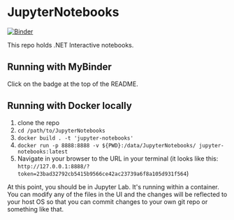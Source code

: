 # JupyterNotebooks

[![Binder](https://mybinder.org/badge_logo.svg)](https://mybinder.org/v2/gh/Tylerleonhardt/JupyterNotebooks/master?urlpath=lab)

This repo holds .NET Interactive notebooks.

## Running with MyBinder

Click on the badge at the top of the README.

## Running with Docker locally

1. clone the repo
2. `cd /path/to/JupyterNotebooks`
3. `docker build . -t 'jupyter-notebooks'`
4. `docker run -p 8888:8888 -v ${PWD}:/data/JupyterNotebooks/ jupyter-notebooks:latest`
5. Navigate in your browser to the URL in your terminal (it looks like this: `http://127.0.0.1:8888/?token=23bad32792cb5415b9566ce42ac23739a6f8a105d931f564`)

At this point, you should be in Jupyter Lab. It's running within a container. You can modify any of the files in the UI and the changes will be reflected to your host OS so that you can commit changes to your own git repo or something like that.

